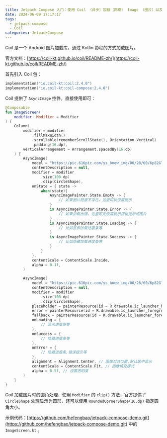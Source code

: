 ```yaml
---
title: Jetpack Compose 入门：使用 Coil （异步）加载（网络） Image （图片）以及圆角处理
date: 2024-06-09 17:17:17
tags:
  - jetpack-compose
  - Coil
categories: JetpackCompose
---
```

Coil 是一个 Android 图片加载库，通过 Kotlin 协程的方式加载图片。

官方文档：[https://coil-kt.github.io/coil/README-zh/](https://coil-kt.github.io/coil/README-zh/)

首先引入 Coil 包：

```kotlin
implementation("io.coil-kt:coil:2.4.0")
implementation("io.coil-kt:coil-compose:2.4.0")
```

Coil 提供了 `AsyncImage` 控件，直接使用即可：

```kotlin
@Composable
fun ImageScreen(
    modifier: Modifier = Modifier
) {
    Column(
        modifier = modifier
            .fillMaxWidth()
            .scrollable(rememberScrollState(), Orientation.Vertical)
            .padding(16.dp),
        verticalArrangement = Arrangement.spacedBy(16.dp)
    ) {
        AsyncImage(
            model = "https://pic.616pic.com/ys_bnew_img/00/28/60/6p82GlZ565.jpg",
            contentDescription = null,
            modifier = modifier
                .size(100.dp)
                .clip(CircleShape),
            onState = { state ->
                when(state){
                    AsyncImagePainter.State.Empty -> {
                        // 如果图片链接不存在，这里可以设置提示
                    }
                    is AsyncImagePainter.State.Error -> {
                        // 如果加载出错，这里可先设置显示错误提示或图片
                    }
                    is AsyncImagePainter.State.Loading -> {
                        // 比如显示加载进度条等
                    }
                    is AsyncImagePainter.State.Success -> {
                        // 比如隐藏加载进度条等
                    }
                }
            },
            contentScale = ContentScale.Inside,
            alpha = 0.1f,
        )

        AsyncImage(
            model = "https://pic.616pic.com/ys_bnew_img/00/28/60/6p82GlZ565.jpg",
            contentDescription = null,
            modifier = modifier
                .size(100.dp)
                .clip(CircleShape),
            placeholder = painterResource(id = R.drawable.ic_launcher_background), // 占位符，即加载时显示的图像，可选
            error = painterResource(id = R.drawable.ic_launcher_foreground), // 加载图片出错时显示的图像，可选
            fallback = painterResource(id = R.drawable.ic_launcher_foreground), // 加载的图像链接不存在时指定要显示的图像，可选
            onLoading = {
                // 显示进度条等
            },
            onSuccess = {
                // 隐藏进度条等
            },
            onError = {
                // 隐藏进度条,错误提示等
            },
            alignment = Alignment.Center, // 图像对其位置,默认居中显示
            contentScale = ContentScale.Fit, // 图像填充模式
            alpha = 0.5f, // 设置透明度
        )
    }
}
```

Coil 加载图片时的圆角处理，使用 `Modifier` 的 `clip()` 方法，官方提供了 `CircleShape` 处理显示为圆形，还可以使用 `RoundedCornerShape(16.dp)` 指定圆角大小。

示例代码：[https://github.com/hefengbao/jetpack-compose-demo.git](https://github.com/hefengbao/jetpack-compose-demo.git)  中的 `ImageScreen.kt` 。